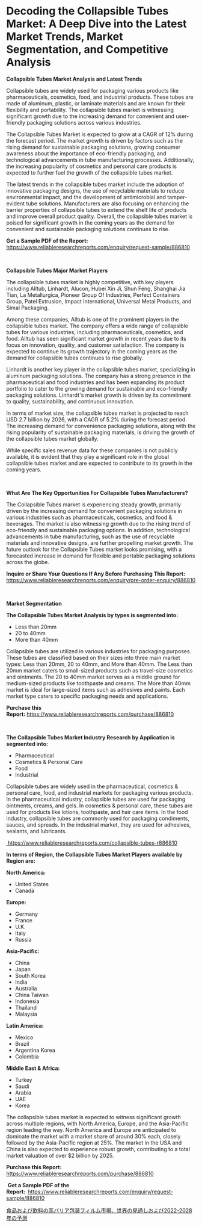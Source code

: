 <p><h1>Decoding the Collapsible Tubes Market: A Deep Dive into the Latest Market Trends, Market Segmentation, and Competitive Analysis</h1></p><p><strong>Collapsible Tubes Market Analysis and Latest Trends</strong></p>
<p><p>Collapsible tubes are widely used for packaging various products like pharmaceuticals, cosmetics, food, and industrial products. These tubes are made of aluminum, plastic, or laminate materials and are known for their flexibility and portability. The collapsible tubes market is witnessing significant growth due to the increasing demand for convenient and user-friendly packaging solutions across various industries.</p><p>The Collapsible Tubes Market is expected to grow at a CAGR of 12% during the forecast period. The market growth is driven by factors such as the rising demand for sustainable packaging solutions, growing consumer awareness about the importance of eco-friendly packaging, and technological advancements in tube manufacturing processes. Additionally, the increasing popularity of cosmetics and personal care products is expected to further fuel the growth of the collapsible tubes market.</p><p>The latest trends in the collapsible tubes market include the adoption of innovative packaging designs, the use of recyclable materials to reduce environmental impact, and the development of antimicrobial and tamper-evident tube solutions. Manufacturers are also focusing on enhancing the barrier properties of collapsible tubes to extend the shelf life of products and improve overall product quality. Overall, the collapsible tubes market is poised for significant growth in the coming years as the demand for convenient and sustainable packaging solutions continues to rise.</p></p>
<p><strong>Get a Sample PDF of the Report:&nbsp;</strong> <a href="https://www.reliableresearchreports.com/enquiry/request-sample/886810">https://www.reliableresearchreports.com/enquiry/request-sample/886810</a></p>
<p>&nbsp;</p>
<p><strong>Collapsible Tubes Major Market Players</strong></p>
<p><p>The collapsible tubes market is highly competitive, with key players including Alltub, Linhardt, Alucon, Hubei Xin Ji, Shun Feng, Shanghai Jia Tian, La Metallurgica, Pioneer Group Of Industries, Perfect Containers Group, Patel Extrusion, Impact International, Universal Metal Products, and Simal Packaging. </p><p>Among these companies, Alltub is one of the prominent players in the collapsible tubes market. The company offers a wide range of collapsible tubes for various industries, including pharmaceuticals, cosmetics, and food. Alltub has seen significant market growth in recent years due to its focus on innovation, quality, and customer satisfaction. The company is expected to continue its growth trajectory in the coming years as the demand for collapsible tubes continues to rise globally.</p><p>Linhardt is another key player in the collapsible tubes market, specializing in aluminum packaging solutions. The company has a strong presence in the pharmaceutical and food industries and has been expanding its product portfolio to cater to the growing demand for sustainable and eco-friendly packaging solutions. Linhardt's market growth is driven by its commitment to quality, sustainability, and continuous innovation.</p><p>In terms of market size, the collapsible tubes market is projected to reach USD 2.7 billion by 2026, with a CAGR of 5.2% during the forecast period. The increasing demand for convenience packaging solutions, along with the rising popularity of sustainable packaging materials, is driving the growth of the collapsible tubes market globally.</p><p>While specific sales revenue data for these companies is not publicly available, it is evident that they play a significant role in the global collapsible tubes market and are expected to contribute to its growth in the coming years.</p></p>
<p>&nbsp;</p>
<p><strong>What Are The Key Opportunities For Collapsible Tubes Manufacturers?</strong></p>
<p><p>The Collapsible Tubes market is experiencing steady growth, primarily driven by the increasing demand for convenient packaging solutions in various industries such as pharmaceuticals, cosmetics, and food & beverages. The market is also witnessing growth due to the rising trend of eco-friendly and sustainable packaging options. In addition, technological advancements in tube manufacturing, such as the use of recyclable materials and innovative designs, are further propelling market growth. The future outlook for the Collapsible Tubes market looks promising, with a forecasted increase in demand for flexible and portable packaging solutions across the globe.</p></p>
<p><strong>Inquire or Share Your Questions If Any Before Purchasing This Report:</strong> <a href="https://www.reliableresearchreports.com/enquiry/pre-order-enquiry/886810">https://www.reliableresearchreports.com/enquiry/pre-order-enquiry/886810</a></p>
<p>&nbsp;</p>
<p><strong>Market Segmentation</strong></p>
<p><strong>The Collapsible Tubes Market Analysis by types is segmented into:</strong></p>
<p><ul><li>Less than 20mm</li><li>20 to 40mm</li><li>More than 40mm</li></ul></p>
<p><p>Collapsible tubes are utilized in various industries for packaging purposes. These tubes are classified based on their sizes into three main market types: Less than 20mm, 20 to 40mm, and More than 40mm. The Less than 20mm market caters to small-sized products such as travel-size cosmetics and ointments. The 20 to 40mm market serves as a middle ground for medium-sized products like toothpaste and creams. The More than 40mm market is ideal for large-sized items such as adhesives and paints. Each market type caters to specific packaging needs and applications.</p></p>
<p><strong>Purchase this Report:&nbsp;</strong><a href="https://www.reliableresearchreports.com/purchase/886810">https://www.reliableresearchreports.com/purchase/886810</a></p>
<p>&nbsp;</p>
<p><strong>The Collapsible Tubes Market Industry Research by Application is segmented into:</strong></p>
<p><ul><li>Pharmaceutical</li><li>Cosmetics & Personal Care</li><li>Food</li><li>Industrial</li></ul></p>
<p><p>Collapsible tubes are widely used in the pharmaceutical, cosmetics & personal care, food, and industrial markets for packaging various products. In the pharmaceutical industry, collapsible tubes are used for packaging ointments, creams, and gels. In cosmetics & personal care, these tubes are used for products like lotions, toothpaste, and hair care items. In the food industry, collapsible tubes are commonly used for packaging condiments, sauces, and spreads. In the industrial market, they are used for adhesives, sealants, and lubricants.</p></p>
<p><a href="https://www.reliableresearchreports.com/collapsible-tubes-r886810">&nbsp;https://www.reliableresearchreports.com/collapsible-tubes-r886810</a></p>
<p><strong>In terms of Region, the Collapsible Tubes Market Players available by Region are:</strong></p>
<p>
    <p> <strong> North America: </strong>
        <ul>
            <li>United States</li>
            <li>Canada</li>
        </ul>
        </p> 
    <p> <strong> Europe: </strong>
        <ul>
            <li>Germany</li>
            <li>France</li>
            <li>U.K.</li>
            <li>Italy</li>
            <li>Russia</li>
        </ul>
        </p> 
    <p> <strong> Asia-Pacific: </strong>
        <ul>
            <li>China</li>
            <li>Japan</li>
            <li>South Korea</li>
            <li>India</li>
            <li>Australia</li>
            <li>China Taiwan</li>
            <li>Indonesia</li>
            <li>Thailand</li>
            <li>Malaysia</li>
        </ul>
        </p> 
    <p> <strong> Latin America: </strong>
        <ul>
            <li>Mexico</li>
            <li>Brazil</li>
            <li>Argentina Korea</li>
            <li>Colombia</li>
        </ul>
        </p> 
    <p> <strong> Middle East & Africa: </strong>
        <ul>
            <li>Turkey</li>
            <li>Saudi</li>
            <li>Arabia</li>
            <li>UAE</li>
            <li>Korea</li>
        </ul>
    </p>
    </p>
<p><p>The collapsible tubes market is expected to witness significant growth across multiple regions, with North America, Europe, and the Asia-Pacific region leading the way. North America and Europe are anticipated to dominate the market with a market share of around 30% each, closely followed by the Asia-Pacific region at 25%. The market in the USA and China is also expected to experience robust growth, contributing to a total market valuation of over $2 billion by 2025.</p></p>
<p><strong>Purchase this Report: </strong><a href="https://www.reliableresearchreports.com/purchase/886810">https://www.reliableresearchreports.com/purchase/886810</a></p>
<p>&nbsp;<strong>Get a Sample PDF of the Report:&nbsp;&nbsp;</strong><a href="https://www.reliableresearchreports.com/enquiry/request-sample/886810">https://www.reliableresearchreports.com/enquiry/request-sample/886810</a></p>
<p><strong></strong></p>
<p><p><a href="https://github.com/oqoeusbvpadwjs08/Market-Research-Report-List-2/blob/main/1068137130735.md">食品および飲料の高バリア包装フィルム市場、世界の見通しおよび2022-2028年の予測</a></p></p>